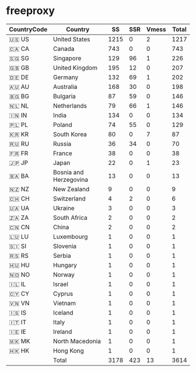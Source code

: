 # freeproxy

|CountryCode|Country|SS|SSR|Vmess|Total|
|  ----  | ----  |  ----  | ----  |  ----  | ----  |
|🇺🇸 US|United States|1215|0|2|1217|
|🇨🇦 CA|Canada|743|0|0|743|
|🇸🇬 SG|Singapore|129|96|1|226|
|🇬🇧 GB|United Kingdom|195|12|0|207|
|🇩🇪 DE|Germany|132|69|1|202|
|🇦🇺 AU|Australia|168|30|0|198|
|🇧🇬 BG|Bulgaria|87|59|0|146|
|🇳🇱 NL|Netherlands|79|66|1|146|
|🇮🇳 IN|India|134|0|0|134|
|🇵🇱 PL|Poland|74|55|0|129|
|🇰🇷 KR|South Korea|80|0|7|87|
|🇷🇺 RU|Russia|36|34|0|70|
|🇫🇷 FR|France|38|0|0|38|
|🇯🇵 JP|Japan|22|0|1|23|
|🇧🇦 BA|Bosnia and Herzegovina|13|0|0|13|
|🇳🇿 NZ|New Zealand|9|0|0|9|
|🇨🇭 CH|Switzerland|4|2|0|6|
|🇺🇦 UA|Ukraine|3|0|0|3|
|🇿🇦 ZA|South Africa|2|0|0|2|
|🇨🇳 CN|China|2|0|0|2|
|🇱🇺 LU|Luxembourg|1|0|0|1|
|🇸🇮 SI|Slovenia|1|0|0|1|
|🇷🇸 RS|Serbia|1|0|0|1|
|🇭🇺 HU|Hungary|1|0|0|1|
|🇳🇴 NO|Norway|1|0|0|1|
|🇮🇱 IL|Israel|1|0|0|1|
|🇨🇾 CY|Cyprus|1|0|0|1|
|🇻🇳 VN|Vietnam|1|0|0|1|
|🇮🇸 IS|Iceland|1|0|0|1|
|🇮🇹 IT|Italy|1|0|0|1|
|🇮🇪 IE|Ireland|1|0|0|1|
|🇲🇰 MK|North Macedonia|1|0|0|1|
|🇭🇰 HK|Hong Kong|1|0|0|1|
||Total|3178|423|13|3614|
